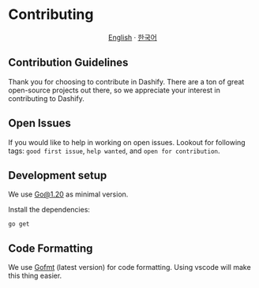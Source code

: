 # Contributing

<p align="center"><a href="https://github.com/MC-Dashify/launcher/CONTRIBUTING.md">English</a> · <a href="https://github.com/MC-Dashify/launcher/.github/documents/CONTRIBUTING.ko_KR.md">한국어</a></p>

## Contribution Guidelines

Thank you for choosing to contribute in Dashify. There are a ton of great open-source projects out there, so we appreciate your interest in contributing to Dashify.

## Open Issues

If you would like to help in working on open issues. Lookout for following tags: `good first issue`, `help wanted`, and `open for contribution`.

## Development setup

We use Go@1.20 as minimal version.

Install the dependencies:

```shell
go get
```

## Code Formatting

We use [Gofmt](https://pkg.go.dev/cmd/gofmt) (latest version)
for code formatting. Using vscode will make this thing easier.
